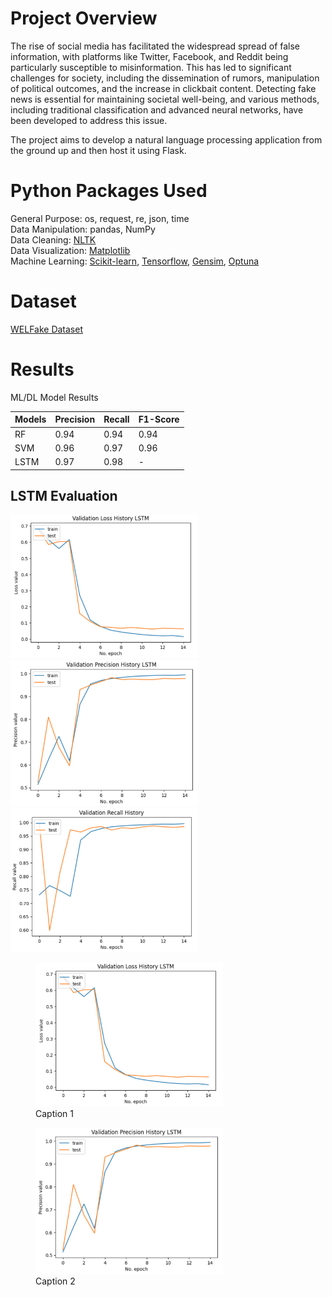# Project Overview
The rise of social media has facilitated the widespread spread of false information, with platforms like Twitter, Facebook, and Reddit being particularly susceptible to misinformation. This has led to significant challenges for society, including the dissemination of rumors, manipulation of political outcomes, and the increase in clickbait content. Detecting fake news is essential for maintaining societal well-being, and various methods, including traditional classification and advanced neural networks, have been developed to address this issue.

The project aims to develop a natural language processing application from the ground up and then host it using Flask.

# Python Packages Used
General Purpose: os, request, re, json, time <br /> 
Data Manipulation: pandas, NumPy <br /> 
Data Cleaning: [NLTK](https://www.nltk.org/) <br /> 
Data Visualization: [Matplotlib](https://matplotlib.org/)<br /> 
Machine Learning: [Scikit-learn](https://scikit-learn.org/stable/install.html), [Tensorflow](https://www.tensorflow.org/guide/keras), [Gensim](https://pypi.org/project/gensim/), [Optuna](https://optuna.org/) 

# Dataset
[WELFake Dataset](https://www.kaggle.com/datasets/saurabhshahane/fake-news-classification)

# Results 

ML/DL Model Results

| Models   | Precision | Recall | F1-Score |
|----------|-----------|--------|----------|
| RF       |   0.94    |  0.94  |   0.94   |
| SVM      |   0.96    |  0.97  |   0.96   |
| LSTM     |   0.97    |  0.98  |    -     |

## LSTM Evaluation

<p float="left">
  <img src="figures/LSTM_Loss.png" width="300" /> 
  <img src="figures/LSTM_Precision.png" width="300" /> 
  <img src="figures/LSTM_Recall.png" width="300" />
</p>


<figure display="inline-block">
    <img src="figures/LSTM_Loss.png" width="300">
    <figcaption>Caption 1</figcaption>
</figure>
<figure>
    <img src="figures/LSTM_Precision.png" width="300">
    <figcaption>Caption 2</figcaption>
</figure>


